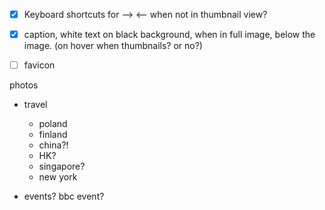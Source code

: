 - [x] Keyboard shortcuts for --> <-- when not in thumbnail view?
- [x] caption, white text on black background, when in full image, below the image. (on hover when thumbnails? or no?)

- [ ] favicon

photos

- travel

  - poland
  - finland
  - china?!
  - HK?
  - singapore?
  - new york

- events?
  bbc event?
